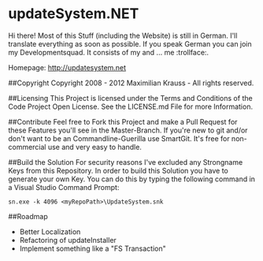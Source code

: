 updateSystem.NET
=======

Hi there! Most of this Stuff (including the Website) is still in German. I'll translate everything as soon as possible. If you speak German you can join my Developmentsquad. It consists of my and ... me :trollface:.

Homepage: http://updatesystem.net

##Copyright
Copyright 2008 - 2012 Maximilian Krauss - All rights reserved.

##Licensing
This Project is licensed under the Terms and Conditions of the Code Project Open License. See the LICENSE.md File for more Information.

##Contribute
Feel free to Fork this Project and make a Pull Request for these Features you'll see in the Master-Branch.
If you're new to git and/or don't want to be an Commandline-Guerilla use SmartGit. It's free for non-commercial use and very easy to handle.

##Build the Solution
For security reasons I've excluded any Strongname Keys from this Repository. In order to build this Solution you have to generate your own Key. You can do this by typing the following command in a Visual Studio Command Prompt:

    sn.exe -k 4096 <myRepoPath>\UpdateSystem.snk
    
##Roadmap
* Better Localization
* Refactoring of updateInstaller
 * Implement something like a "FS Transaction"
